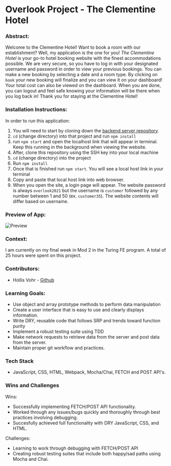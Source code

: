 # Overlook Project - The Clementine Hotel

### Abstract:
Welcome to the Clementine Hotel! Want to book a room with our establishment? Well, my application is the one for you! *The Clementine Hotel* is your go-to hotel booking website with the finest accommodations possible. We are very secure, so you have to log in with your designated username and password in order to view your previous bookings. You can make a new booking by selecting a date and a room type. By clicking on `book` your new booking will finalize and you can view it on your dashboard! Your total cost can also be viewed on the dashboard. When you are done, you can logout and feel safe knowing your information will be there when you log back in! Thank you for staying at the Clementine Hotel!

### Installation Instructions:
In order to run this application:
1. You will need to start by cloning down the [backend server repository](https://github.com/turingschool-examples/overlook-api).
2. `cd` (change directory) into that project and run `npm install`
3. run `npm start` and open the localhost link that will appear in terminal. Keep this running in the background when viewing the website.
3. After, clone this repository using the SSH key into your local machine
4. `cd` (change directory) into the project
5. Run `npm install`
6. Once that is finished run `npm start`. You will see a local host link in your terminal
7. Copy and paste that local host link into web browser.
8. When you open the site, a login page will appear. The website password is always `overlook2021` but the username is `customer` followed by any number between 1 and 50 (ex. `customer35`). The website contents will differ based on username.

### Preview of App:
![Preview](https://user-images.githubusercontent.com/123392693/245005428-b80120e8-c7ad-4765-b510-a09768293053.gif)
### Context:
I am currently on my final week in Mod 2 in the Turing FE program. A total of 25 hours were spent on this project.
### Contributors:
- Hollis Vohr - [Github](https://github.com/hvohr)

### Learning Goals:
- Use object and array prototype methods to perform data manipulation
- Create a user interface that is easy to use and clearly displays information.
- Write DRY, reusable code that follows SRP and trends toward function purity
- Implement a robust testing suite using TDD
- Make network requests to retrieve data from the server and post data from the server. 
- Maintain proper git workflow and practices.

### Tech Stack
- JavaScript, CSS, HTML, Webpack, Mocha/Chai, FETCH and POST API's.

### Wins and Challenges
Wins:
- Successfully implementing FETCH/POST API functionality.
- Worked through any issues/bugs quickly and thoroughly through best practices involving debugging.
- Succesfully achieved full functionality with DRY JavaScript, CSS, and HTML.

Challenges:
- Learning to work through debugging with FETCH/POST API
- Creating robust testing suites that include both happy/sad paths using Mocha and Chai.
